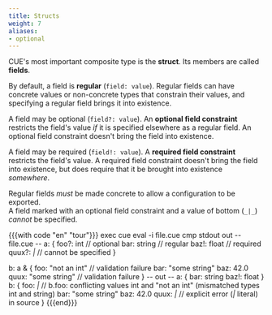 ```yaml
---
title: Structs
weight: 7
aliases:
- optional
---
```


CUE's most important composite type is the **struct**.
Its members are called **fields**.

By default, a field is **regular** (`field: value`).
Regular fields can have concrete values or non-concrete types that constrain
their values,
and specifying a regular field brings it into existence.

A field may be optional (`field?: value`).
An **optional field constraint** restricts the field's value *if* it is
specified elsewhere as a regular field.
An optional field constraint doesn't bring the field into existence.

A field may be required (`field!: value`).
A **required field constraint** restricts the field's value.
A required field constraint doesn't bring the field into existence,
but does require that it be brought into existence *somewhere*.

Regular fields *must* be made concrete to allow a configuration to be exported.\
A field marked with an optional field constraint and a value of bottom (`_|_`)
*cannot* be specified.

{{{with code "en" "tour"}}}
exec cue eval -i file.cue
cmp stdout out
-- file.cue --
a: {
	foo?:  int    // optional
	bar:   string // regular
	baz!:  float  // required
	quux?: _|_    // cannot be specified
}

b: a & {
	foo:  "not an int" // validation failure
	bar:  "some string"
	baz:  42.0
	quux: "some string" // validation failure
}
-- out --
a: {
    bar:  string
    baz!: float
}
b: {
    foo:  _|_ // b.foo: conflicting values int and "not an int" (mismatched types int and string)
    bar:  "some string"
    baz:  42.0
    quux: _|_ // explicit error (_|_ literal) in source
}
{{{end}}}
